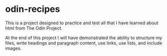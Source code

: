 # odin-recipes

This is a project designed to practice and test all that I have learned about html from The Odin Project.

At the end of this project I will have demonstrated the ability to structure my files, write headings and paragraph content, use links, use lists, and include images.